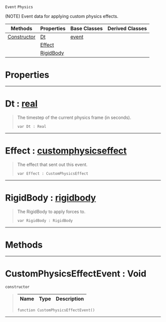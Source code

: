  `Event` `Physics`



(NOTE) Event data for applying custom physics effects.

|Methods|Properties|Base Classes|Derived Classes|
|---|---|---|---|
|[ Constructor](https://github.com/PlasmaEngine/PlasmaDocs/blob/master/code_reference/class_reference/customphysicseffectevent.markdown#customphysicseffectevent)|[ Dt](https://github.com/PlasmaEngine/PlasmaDocs/blob/master/code_reference/class_reference/customphysicseffectevent.markdown#dt-plasma-engine-documenta)|[event](https://github.com/PlasmaEngine/PlasmaDocs/blob/master/code_reference/class_reference/event.markdown)| |
| |[ Effect](https://github.com/PlasmaEngine/PlasmaDocs/blob/master/code_reference/class_reference/customphysicseffectevent.markdown#effect-plasma-engine-docum)| | |
| |[ RigidBody](https://github.com/PlasmaEngine/PlasmaDocs/blob/master/code_reference/class_reference/customphysicseffectevent.markdown#rigidbody-plasma-engine-do)| | |


 #  Properties


---  
 #  Dt : [real](https://github.com/PlasmaEngine/PlasmaDocs/blob/master/code_reference/lightning_base_types/real.markdown)

> The timestep of the current physics frame (in seconds).
> ``` lang=cpp, name=Lightning
> var Dt : Real


---  
 #  Effect : [customphysicseffect](https://github.com/PlasmaEngine/PlasmaDocs/blob/master/code_reference/class_reference/customphysicseffect.markdown)

> The effect that sent out this event.
> ``` lang=cpp, name=Lightning
> var Effect : CustomPhysicsEffect


---  
 #  RigidBody : [rigidbody](https://github.com/PlasmaEngine/PlasmaDocs/blob/master/code_reference/class_reference/rigidbody.markdown)

> The RigidBody to apply forces to.
> ``` lang=cpp, name=Lightning
> var RigidBody : RigidBody


---  
 #  Methods


---  
 #  CustomPhysicsEffectEvent : Void

 `constructor`

> 
> |Name|Type|Description|
> |---|---|---|
> ``` lang=cpp, name=Lightning
> function CustomPhysicsEffectEvent()
> ``` 


---  
 

 